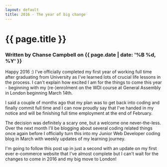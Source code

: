 ```yaml
---
layout: default
title: 2016 - The year of big change
---
```

<h1 class="header-name">{{ page.title }}</h1>
<h3 class="header-name">Written by Chanse Campbell on {{ page.date | date: '%B %d, %Y' }}</h3>

Happy 2016 :) I've officially completed my first year of working full time after graduating from University as I've learned lots of crucial life lessons in the process. I can't explain how excited I am for the things to come this year - beginning with my (re-)enrolment on the WDI course at General Assembly in London beginning March 14th.

I said a couple of months ago that my plan was to get back into coding and finally commit full time and I can now proudly say that I've handed in my notice and will be finishing full time employment at the end of February.

The decision was definitely a scary one, but a welcome one never-the-less. Over the next month I'll be blogging about several coding related things once again before I officially turn this into my Junior Web Developer coding blog in March with weekly updates of my learning journey.

I'm going to follow this post up in just a second with an update on my first ever e-commerce website that I've almost complete but I can't wait for the changes to come in 2016 and my big move to London!